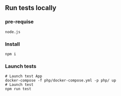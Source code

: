 ## Run tests locally
### pre-requise
```
node.js
```

### Install
```
npm i
```
### Launch tests
```
# Launch test App
docker-compose -f php/docker-compose.yml -p php/ up
# Launch test
npm run test
```
